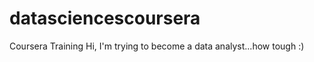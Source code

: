 datasciencescoursera
====================

Coursera Training
Hi, I'm trying to become a data analyst...how tough :)
